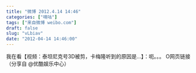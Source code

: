 ```yaml
---
title: "微博 2012.4.14 14:46"
categories: ["嘀咕"]
tags: ["来自微博 weibo.com"]
draft: false
slug: "vLbiav"
date: "2012-04-14 14:46:00"
---
```


<p>我在看【视频：泰坦尼克号3D被剪，卡梅隆听到的原因是...】：呃。。。 O网页链接 （分享自 @优酷娱乐中心） ​​​​</p>
